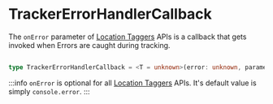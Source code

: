 # TrackerErrorHandlerCallback

The `onError` parameter of [Location Taggers](/tracking/browser/api-reference/locationTaggers/overview.md) APIs is a callback that gets invoked when Errors are caught during tracking. 

```typescript jsx

type TrackerErrorHandlerCallback = <T = unknown>(error: unknown, parameters?: T) => void

```
:::info
`onError` is optional for all [Location Taggers](/tracking/browser/api-reference/locationTaggers/overview.md) APIs. It's default value is simply `console.error`.
:::